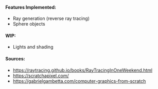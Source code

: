#### Features Implemented:
- Ray generation (reverse ray tracing)
- Sphere objects

#### WIP:
- Lights and shading

#### Sources:
- https://raytracing.github.io/books/RayTracingInOneWeekend.html
- https://scratchapixel.com/
- https://gabrielgambetta.com/computer-graphics-from-scratch
